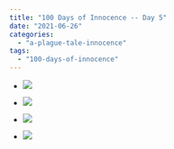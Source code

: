 ```yaml
---
title: "100 Days of Innocence -- Day 5"
date: "2021-06-26"
categories: 
  - "a-plague-tale-innocence"
tags: 
  - "100-days-of-innocence"
---
```


- [![](images/E40i3CWX0AonZS2-scaled-1.jpeg)](https://davidpeach.me/wp-content/uploads/2021/07/E40i3CWX0AonZS2-scaled-1.jpeg)
    
- [![](images/E40i8aTX0AA52UQ-scaled-1-1.jpeg)](https://davidpeach.me/wp-content/uploads/2021/07/E40i8aTX0AA52UQ-scaled-1-1.jpeg)
    
- [![](images/E40jBfsXwAIuWW5-scaled-1-1.jpeg)](https://davidpeach.me/wp-content/uploads/2021/07/E40jBfsXwAIuWW5-scaled-1-1.jpeg)
    
- [![](images/E40jDm0X0AQbz-v-scaled-1.jpeg)](https://davidpeach.co.uk/wp-content/uploads/2021/07/E40jDm0X0AQbz-v-scaled-1.jpeg)
